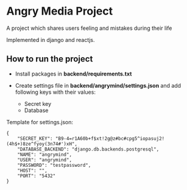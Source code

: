 # Angry Media Project

A project which shares users feeling and mistakes during their life

Implemented in django and reactjs.


## How to run the project

- Install packages in **backend/requirements.txt**

- Create settings file in **backend/angrymind/settings.json** and add following keys with their values:
    - Secret key
    - Database

Template for settings.json:
```
{
    "SECRET_KEY": "B9-4=r1A60b+f$xt!2g@z#bc#cpg5^iopasuj2!(4h$+)8ze^fyoy(3n74#')xH",
    "DATABASE_BACKEND": "django.db.backends.postgresql",
    "NAME": "angrymind",
    "USER": "angrymind",
    "PASSWORD": "testpassword",
    "HOST": "",
    "PORT": "5432"
}
```
